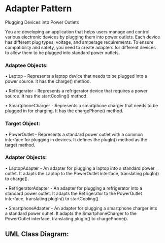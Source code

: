 # Adapter Pattern
Plugging Devices into Power Outlets

You are developing an application that helps users manage and control various electronic devices by plugging them into power outlets. Each device has different plug types, voltage, and amperage requirements. To ensure compatibility and safety, you need to create adapters for different devices to allow them to be plugged into standard power outlets.

<h3><bold>Adaptee Objects:</bold></h3>

• Laptop - Represents a laptop device that needs to be plugged into a power source. It has the charge() method.

• Refrigerator - Represents a refrigerator device that requires a power source. It has the startCooling() method.

• SmartphoneCharger - Represents a smartphone charger that needs to be plugged in for charging. It has the chargePhone() method.

<h3><bold>Target Object:</bold></h3>

• PowerOutlet - Represents a standard power outlet with a common interface for plugging in devices. It defines the plugIn() method as the target method.

<h3><bold>Adapter Objects:</bold></h3>

• LaptopAdapter - An adapter for plugging a laptop into a standard power outlet. It adapts the Laptop to the PowerOutlet interface, translating plugIn() to charge().

• RefrigeratorAdapter - An adapter for plugging a refrigerator into a standard power outlet. It adapts the Refrigerator to the PowerOutlet interface, translating plugIn() to startCooling().

• SmartphoneAdapter - An adapter for plugging a smartphone charger into a standard power outlet. It adapts the SmartphoneCharger to the PowerOutlet interface, translating plugIn() to chargePhone().

## **UML Class Diagram:**
